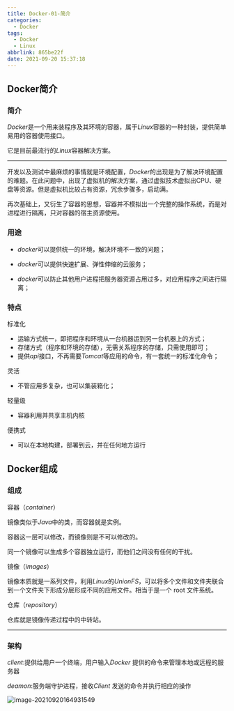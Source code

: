 ```yaml
---
title: Docker-01-简介
categories:
  - Docker
tags:
  - Docker
  - Linux
abbrlink: 865be22f
date: 2021-09-20 15:37:18
---
```


## Docker简介

### 简介

$Docker$是一个用来装程序及其环境的容器，属于$Linux$容器的一种封装，提供简单易用的容器使用接口。

它是目前最流行的$Linux$容器解决方案。

<hr/>

开发以及测试中最麻烦的事情就是环境配置，$Docker$的出现是为了解决环境配置的难题。在此问题中，出现了虚拟机的解决方案，通过虚拟技术虚拟出CPU、硬盘等资源。但是虚拟机比较占有资源，冗余步骤多，启动满。

再次基础上，又衍生了容器的思想，容器并不模拟出一个完整的操作系统，而是对进程进行隔离，只对容器的宿主资源使用。

### 用途

- $docker$可以提供统一的环境，解决环境不一致的问题；

- $docker$可以提供快速扩展、弹性伸缩的云服务；
- $docker$可以防止其他用户进程把服务器资源占用过多，对应用程序之间进行隔离；

### 特点

标准化

- 运输方式统一，即把程序和环境从一台机器运到另一台机器上的方式；
- 存储方式（程序和环境的存储），无需关系程序的存储，只需使用即可；
- 提供$api$接口，不再需要$Tomcat$等应用的命令，有一套统一的标准化命令；

灵活

- 不管应用多复杂，也可以集装箱化；

轻量级

- 容器利用并共享主机内核

便携式

- 可以在本地构建，部署到云，并在任何地方运行

## Docker组成

### 组成

容器（$container$）

镜像类似于$Java$中的类，而容器就是实例。

容器这一层可以修改，而镜像则是不可以修改的。

同一个镜像可以生成多个容器独立运行，而他们之间没有任何的干扰。

镜像（$images$）

镜像本质就是一系列文件，利用$Linux$的$Union FS$，可以将多个文件和文件夹联合到一个文件夹下形成分层形成不同的应用文件。相当于是一个 root 文件系统。

仓库（$repository$）

仓库就是镜像传递过程中的中转站。

<hr/>

### 架构

$client:$提供给用户一个终端，用户输入$Docker$ 提供的命令来管理本地或远程的服务器

$deamon:$服务端守护进程，接收$Client$ 发送的命令并执行相应的操作

![image-20210920164931549](http://static.codenote.xyz/img/20210920164931.png)



